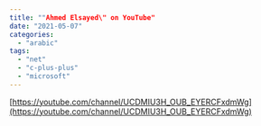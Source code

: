 ```yaml
---
title: ""Ahmed Elsayed\" on YouTube"
date: "2021-05-07"
categories: 
  - "arabic"
tags: 
  - "net"
  - "c-plus-plus"
  - "microsoft"
---
```


[https://youtube.com/channel/UCDMIU3H_OUB_EYERCFxdmWg](https://youtube.com/channel/UCDMIU3H_OUB_EYERCFxdmWg)

